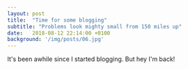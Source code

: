 ```yaml
---
layout: post
title:  "Time for some blogging"
subtitle: "Problems look mighty small from 150 miles up"
date:   2018-08-12 22:14:00 +0100
background: '/img/posts/06.jpg'
---
```

It's been awhile since I started blogging. But hey I'm back!